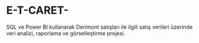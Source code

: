 # E-T-CARET-
SQL ve Power BI kullanarak Derimont satışları ile ilgili satış verileri üzerinde veri analizi, raporlama ve görselleştirme projesi.
